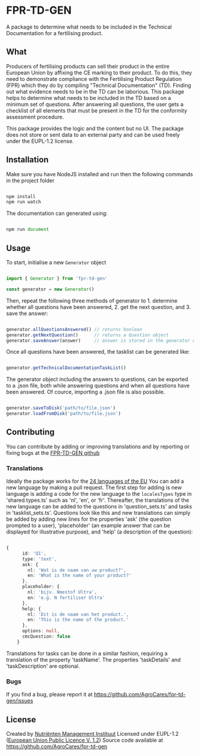 # FPR-TD-GEN

A package to determine what needs to be included in the Technical Documentation for a fertilising product.

## What
Producers of fertilising products can sell their product in the entire European Union by affixing the CE marking to their product. To do this, they need to demonstrate compliance with the Fertilising Product Regulation (FPR) which they do by compiling "Technical Documentation" (TD). Finding out what evidence needs to be in the TD can be laborious. This package helps to determine what needs to be included in the TD based on a minimum set of questions. After answering all questions, the user gets a checklist of all elements that must be present in the TD for the conformity assessment procedure.

This package provides the logic and the content but no UI. The package does not store or sent data to an external party and can be used freely under the EUPL-1.2 license.

## Installation
Make sure you have NodeJS installed and run then the following commands in the project folder

```javascript

npm install
npm run watch

```

The documentation can generated using:

```javascript

npm run document

```

## Usage
To start, initialise a new `Generator` object

```typescript

import { Generator } from 'fpr-td-gen'

const generator = new Generator()

```

Then, repeat the following three methods of generator to 1. determine whether all questions have been answered, 2. get the next question, and 3. save the answer:

```typescript

generator.allQuestionsAnswered() // returns boolean
generator.getNextQuestion()      // returns a Question object
generator.saveAnswer(answer)     // answer is stored in the generator object

```

Once all questions have been answered, the tasklist can be generated like:

```typescript

generator.getTechnicalDocumentationTaskList()

```

The generator object including the answers to questions, can be exported to a .json file, both while answering questions and when all questions have been answered. Of cource, importing a .json file is also possible.

```typescript

generator.saveToDisk('path/to/file.json')
generator.loadFromDisk('path/to/file.json')

```

## Contributing
You can contribute by adding or improving translations and by reporting or fixing bugs at the [FPR-TD-GEN github](https://github.com/AgroCares/fpr-td-gen/)

### Translations
Ideally the package works for the [24 languages of the EU](https://european-union.europa.eu/principles-countries-history/languages_en)
You can add a new language by making a pull request. The first step for adding is new language is adding a code for the new language to the `localesTypes` type in 'shared.types.ts' such as 'nl', 'en', or 'fr'. Thereafter, the translations of the new language can be added to the questions in 'question_sets.ts' and tasks in 'tasklist_sets.ts'.
Questions look like this and new translations can simply be added by adding new lines for the properties 'ask' (the question prompted to a user), 'placeholder' (an example answer that can be displayed for illustrative purpose), and 'help' (a description of the question):

```typescript

{
      id: 'Q1',
      type: 'text',
      ask: {
        nl: 'Wat is de naam van uw product?',
        en: 'What is the name of your product?'
      },
      placeholder: {
        nl: 'bijv. Nmestof Ultra',
        en: 'e.g. N fertiliser Ultra'
      },
      help: {
        nl: 'Dit is de naam van het product.',
        en: 'This is the name of the product.'
      },
      options: null,
      cmcQuestion: false
    }

```
Translations for tasks can be done in a similar  fashion, requiring a translation of the property 'taskName'. The properties 'taskDetails' and 'taskDescription' are optional.

### Bugs
If you find a bug, please report it at https://github.com/AgroCares/fpr-td-gen/issues

## License
Created by [Nutriënten Management Instituut](https://www.nmi-agro.nl)
Licensed under EUPL-1.2 ([European Union Public Licence V. 1.2](https://joinup.ec.europa.eu/collection/eupl/eupl-text-eupl-12))
Source code available at https://github.com/AgroCares/fpr-td-gen